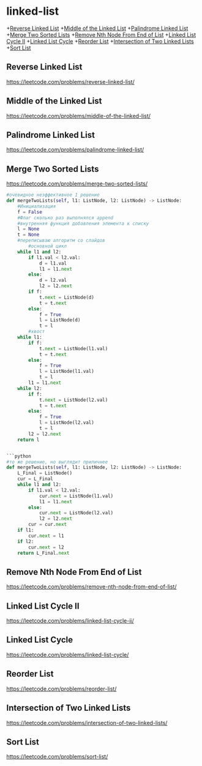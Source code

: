 # linked-list
+[Reverse Linked List](#reverse-linked-list)
+[Middle of the Linked List](#middle-of-the-linked-list)
+[Palindrome Linked List](#palindrome-linked-list)
+[Merge Two Sorted Lists](#merge-two-sorted-lists)
+[Remove Nth Node From End of List](#remove-nth-node-from-end-of-list)
+[Linked List Cycle II](#linked-list-cycle-ii)
+[Linked List Cycle](#linked-list-cycle)
+[Reorder List](#reorder-list)
+[Intersection of Two Linked Lists](#intersection-of-two-linked-lists)
+[Sort List](#sort-list)


## Reverse Linked List
https://leetcode.com/problems/reverse-linked-list/

## Middle of the Linked List
https://leetcode.com/problems/middle-of-the-linked-list/

## Palindrome Linked List
https://leetcode.com/problems/palindrome-linked-list/

## Merge Two Sorted Lists
https://leetcode.com/problems/merge-two-sorted-lists/

```python
#очевидное неэффективное 1 решение
def mergeTwoLists(self, l1: ListNode, l2: ListNode) -> ListNode:
    #Инициализация
    f = False 
    #Флаг сколько раз выполнялся append
    #внутренняя функция добавления элемента к списку
    l = None
    t = None
    #переписываю алгоритм со слайдов
        #основной цикл
    while l1 and l2:
        if l1.val < l2.val:
            d = l1.val
            l1 = l1.next
        else:
            d = l2.val
            l2 = l2.next
        if f:
            t.next = ListNode(d)
            t = t.next
        else:
            f = True
            l = ListNode(d)
            t = l
        #хвост
    while l1:
        if f:
            t.next = ListNode(l1.val)
            t = t.next
        else:
            f = True
            l = ListNode(l1.val)
            t = l
        l1 = l1.next
    while l2:
        if f:
            t.next = ListNode(l2.val)
            t = t.next
        else:
            f = True
            l = ListNode(l2.val)
            t = l
        l2 = l2.next
    return l
```
```python

```python
#то же решение, но выглядит приличнее
def mergeTwoLists(self, l1: ListNode, l2: ListNode) -> ListNode:
    L_Final = ListNode()
    cur = L_Final
    while l1 and l2:
        if l1.val < l2.val:
            cur.next = ListNode(l1.val)
            l1 = l1.next
        else:
            cur.next = ListNode(l2.val)
            l2 = l2.next
        cur = cur.next
    if l1:
        cur.next = l1
    if l2:
        cur.next = l2
    return L_Final.next

```

## Remove Nth Node From End of List
https://leetcode.com/problems/remove-nth-node-from-end-of-list/

## Linked List Cycle II
https://leetcode.com/problems/linked-list-cycle-ii/

## Linked List Cycle
https://leetcode.com/problems/linked-list-cycle/

## Reorder List
https://leetcode.com/problems/reorder-list/

## Intersection of Two Linked Lists
https://leetcode.com/problems/intersection-of-two-linked-lists/

## Sort List
https://leetcode.com/problems/sort-list/
